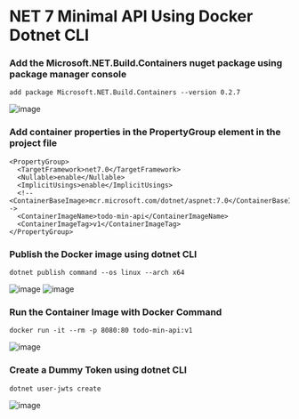# NET 7 Minimal API Using Docker Dotnet CLI

### Add the Microsoft.NET.Build.Containers nuget package using package manager console

```
add package Microsoft.NET.Build.Containers --version 0.2.7
```
![image](https://user-images.githubusercontent.com/31196162/209952797-b0c92560-5d72-46d6-96fc-82f72b53318c.png)

### Add container properties in the PropertyGroup element in the project file
```
<PropertyGroup>
  <TargetFramework>net7.0</TargetFramework>
  <Nullable>enable</Nullable>
  <ImplicitUsings>enable</ImplicitUsings>
  <!--<ContainerBaseImage>mcr.microsoft.com/dotnet/aspnet:7.0</ContainerBaseImage>-->
  <ContainerImageName>todo-min-api</ContainerImageName>
  <ContainerImageTag>v1</ContainerImageTag>
</PropertyGroup>
```

### Publish the Docker image using dotnet CLI

```
dotnet publish command --os linux --arch x64
```
![image](https://user-images.githubusercontent.com/31196162/209962610-493fed2c-35dc-4066-b73a-562cc9d3d54f.png)
![image](https://user-images.githubusercontent.com/31196162/209962887-45c9fb48-9ae6-4e5f-8d67-e37b1532ce12.png)


### Run the Container Image with Docker Command
```
docker run -it --rm -p 8080:80 todo-min-api:v1
```
![image](https://user-images.githubusercontent.com/31196162/209963110-2e197c74-2d99-49ce-ab9d-fcf353184854.png)


### Create a Dummy Token using dotnet CLI
```
dotnet user-jwts create
```
![image](https://user-images.githubusercontent.com/31196162/209952584-b83af0fd-936f-4616-a3f2-377ba4482ccd.png)

